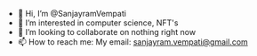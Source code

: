 - 👋 Hi, I’m @SanjayramVempati
- 👀 I’m interested in computer science, NFT's
- 💞️ I’m looking to collaborate on nothing right now
- 📫 How to reach me: My email: sanjayram.vempati@gmail.com

<!---
SanjayramVempati/SanjayramVempati is a ✨ special ✨ repository because its `README.md` (this file) appears on your GitHub profile.
You can click the Preview link to take a look at your changes.
--->
